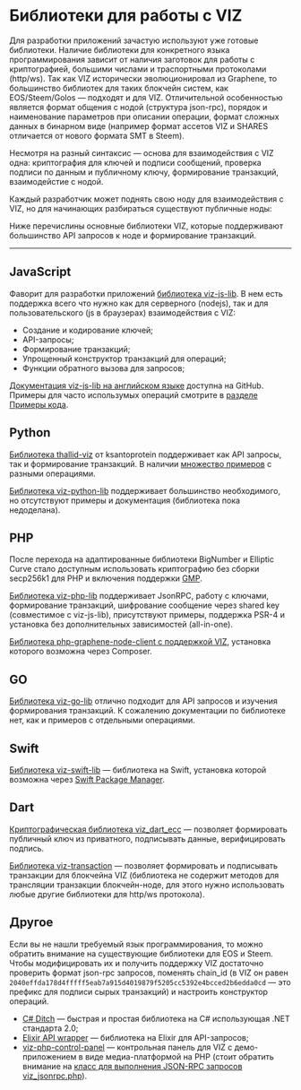 # Библиотеки для работы с VIZ

Для разработки приложений зачастую используют уже готовые библиотеки. Наличие библиотеки для конкретного языка программирования зависит от наличия заготовок для работы с криптографией, большими числами и траспортными протоколами (http/ws). Так как VIZ исторически эволюционировал из Graphene, то большинство библиотек для таких блокчейн систем, как EOS/Steem/Golos — подходят и для VIZ. Отличительной особенностью является формат общения с нодой (структура json-rpc), порядок и наименование параметров при описании операции, формат сложных данных в бинарном виде (например формат ассетов VIZ и SHARES отличается от нового формата SMT в Steem).

Несмотря на разный синтаксис — основа для взаимодействия с VIZ одна: криптография для ключей и подписи сообщений, проверка подписи по данным и публичному ключу, формирование транзакций, взаимодейстие с нодой.

Каждый разработчик может поднять свою ноду для взаимодействия с VIZ, но для начинающих разбираться существуют публичные ноды:

Ниже перечислины основные библиотеки VIZ, которые поддерживают большинство API запросов к ноде и формирование транзакций.

***

## JavaScript

Фаворит для разработки приложений [библиотека viz-js-lib](https://github.com/VIZ-Blockchain/viz-js-lib). В нем есть поддержка всего что нужно как для серверного (nodejs), так и для пользовательского (js в браузерах) взаимодействия с VIZ:

 - Создание и кодирование ключей;
 - API-запросы;
 - Формирование транзакций;
 - Упрощенный конструктор транзакций для операций;
 - Функции обратного вызова для запросов;

[Документация viz-js-lib на английском языке](https://github.com/VIZ-Blockchain/viz-js-lib/tree/master/doc) доступна на GitHub. Примеры для часто использумых операций смотрите в [разделе Примеры кода](code-examples.md#viz-js-lib).

## Python

[Библиотека thallid-viz](https://github.com/ksantoprotein/thallid-viz) от ksantoprotein поддерживает как API запросы, так и формирование транзакций. В наличии [множество примеров](https://github.com/ksantoprotein/thallid-viz/tree/master/examples) с разными операциями.

[Библиотека viz-python-lib](https://github.com/VIZ-Blockchain/viz-python-lib) поддерживает большинство необходимого, но отсутствуют примеры и документация (библиотека пока недоделана).

## PHP

После перехода на адаптированные библиотеки BigNumber и Elliptic Curve стало доступным использовать криптографию без сборки secp256k1 для PHP и включения поддержки [GMP](https://ru.wikipedia.org/wiki/GNU_Multi-Precision_Library).

[Библиотека viz-php-lib](https://github.com/VIZ-Blockchain/viz-php-lib) поддерживает JsonRPC, работу с ключами, формирование транзакций, шифрование сообщение через shared key (совместимое с viz-js-lib), присутствуют примеры, поддержка PSR-4 и установка без дополнительных зависимостей (all-in-one).

[Библиотека php-graphene-node-client с поддержкой VIZ](https://github.com/t3ran13/php-graphene-node-client), установка которого возможна через Composer.

## GO

[Библиотека viz-go-lib](https://github.com/VIZ-Blockchain/viz-go-lib) отлично подходит для API запросов и изучения формирования транзакций. К сожалению документации по библиотеке нет, как и примеров с отдельными операциями.

## Swift 

[Библиотека viz-swift-lib](https://github.com/VIZ-Blockchain/viz-swift-lib) — библиотека на Swift, установка которой возможна через [Swift Package Manager](https://swiftpackageindex.com/VIZ-Blockchain/viz-swift-lib).

## Dart

[Криптографическая библиотека viz_dart_ecc](https://github.com/VizTower/viz_dart_ecc) — позволяет формировать публичный ключ из приватного, подписывать данные, верифицировать подпись.

[Библиотека viz-transaction](https://github.com/VizTower/viz-transaction) — позволяет формировать и подписывать транзакции для блокчейна VIZ (библиотека не содержит методов для трансляции транзакции блокчейн-ноде, для этого нужно использовать любые другие библиотеки для http/ws протокола).

## Другое

Если вы не нашли требуемый язык программирования, то можно обратить внимание на существующие библиотеки для EOS и Steem. Чтобы модифицировать их и получить поддержку VIZ достаточно проверить формат json-rpc запросов, поменять chain_id (в VIZ он равен `2040effda178d4fffff5eab7a915d4019879f5205cc5392e4bcced2b6edda0cd` — это префикс для подписи сырых транзакций) и настроить конструктор операций.

 - [C# Ditch](https://github.com/Chainers/Ditch) — быстрая и простая библиотека на C# использующая .NET стандарта 2.0;
 - [Elixir API wrapper](https://github.com/metachaos-systems/steemex) — библиотека на Elixir для API-запросов;
 - [viz-php-control-panel](https://github.com/VIZ-Blockchain/viz-php-control-panel) — контрольная панель для VIZ с демо-приложением в виде медиа-платформой на PHP (стоит обратить внимание на [класс для выполнения JSON-RPC запросов viz_jsonrpc.php](https://github.com/VIZ-Blockchain/viz-php-control-panel/blob/master/class/viz_jsonrpc.php)).